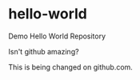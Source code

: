 # hello-world
Demo Hello World Repository

Isn't github amazing?

This is being changed on github.com.
